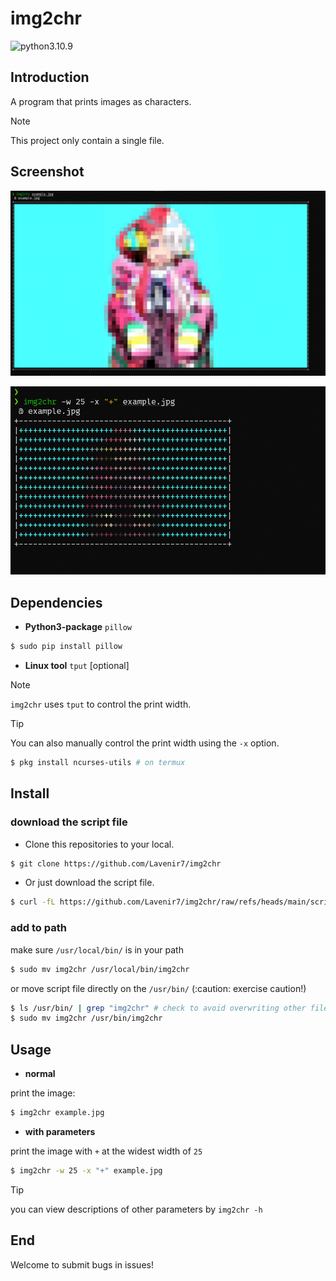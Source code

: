 # img2chr

![python3.10.9](https://img.shields.io/badge/python-3.10.9-yellow.svg?style=plastic)

## Introduction

A program that prints images as characters.

> [!Note]
> This project only contain a single file.

## Screenshot

![normal](./screenshot/normal.png)

![withparms](./screenshot/withparms.png)

## Dependencies

- **Python3-package**  `pillow`

```sh
$ sudo pip install pillow
```

- **Linux tool**  `tput`  [optional]

> [!Note]
> `img2chr` uses `tput` to control the print width.

> [!Tip]
> You can also manually control the print width using the `-x` option.

```sh
$ pkg install ncurses-utils # on termux
```

## Install

### download the script file
- Clone this repositories to your local.

```sh
$ git clone https://github.com/Lavenir7/img2chr
```

- Or just download the script file.

```sh
$ curl -fL https://github.com/Lavenir7/img2chr/raw/refs/heads/main/script/img2chr
```

### add to path

make sure `/usr/local/bin/` is in your path
```sh
$ sudo mv img2chr /usr/local/bin/img2chr
```

or move script file directly on the `/usr/bin/` (:caution: exercise caution!)
```sh
$ ls /usr/bin/ | grep "img2chr" # check to avoid overwriting other file
$ sudo mv img2chr /usr/bin/img2chr
```

## Usage

- **normal**

print the image:
```sh
$ img2chr example.jpg
```

- **with parameters**

print the image with `+` at the widest width of `25`
```sh
$ img2chr -w 25 -x "+" example.jpg
```
> [!Tip]
> you can view descriptions of other parameters by `img2chr -h`

## End

Welcome to submit bugs in issues!

